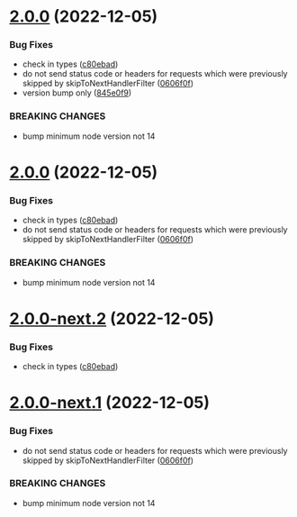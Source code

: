 # [2.0.0](https://github.com/richardkazuomiller/express-http-proxy/compare/v1.6.3...v2.0.0) (2022-12-05)


### Bug Fixes

* check in types ([c80ebad](https://github.com/richardkazuomiller/express-http-proxy/commit/c80ebad416cf9f730fe06fa054d8e376011e2b3e))
* do not send status code or headers for requests which were previously skipped by skipToNextHandlerFilter ([0606f0f](https://github.com/richardkazuomiller/express-http-proxy/commit/0606f0f185ef81605e01cbf6e0a81d9e96dad0e9))
* version bump only ([845e0f9](https://github.com/richardkazuomiller/express-http-proxy/commit/845e0f933c28c3bee9a7d9641c3138ad64015b2b))


### BREAKING CHANGES

* bump minimum node version not 14

# [2.0.0](https://github.com/richardkazuomiller/express-http-proxy/compare/v1.6.3...v2.0.0) (2022-12-05)


### Bug Fixes

* check in types ([c80ebad](https://github.com/richardkazuomiller/express-http-proxy/commit/c80ebad416cf9f730fe06fa054d8e376011e2b3e))
* do not send status code or headers for requests which were previously skipped by skipToNextHandlerFilter ([0606f0f](https://github.com/richardkazuomiller/express-http-proxy/commit/0606f0f185ef81605e01cbf6e0a81d9e96dad0e9))


### BREAKING CHANGES

* bump minimum node version not 14

# [2.0.0-next.2](https://github.com/richardkazuomiller/express-http-proxy/compare/v2.0.0-next.1...v2.0.0-next.2) (2022-12-05)


### Bug Fixes

* check in types ([c80ebad](https://github.com/richardkazuomiller/express-http-proxy/commit/c80ebad416cf9f730fe06fa054d8e376011e2b3e))

# [2.0.0-next.1](https://github.com/richardkazuomiller/express-http-proxy/compare/v1.6.3...v2.0.0-next.1) (2022-12-05)


### Bug Fixes

* do not send status code or headers for requests which were previously skipped by skipToNextHandlerFilter ([0606f0f](https://github.com/richardkazuomiller/express-http-proxy/commit/0606f0f185ef81605e01cbf6e0a81d9e96dad0e9))


### BREAKING CHANGES

* bump minimum node version not 14

